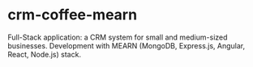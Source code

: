 # crm-coffee-mearn
Full-Stack application: a CRM system for small and medium-sized businesses. Development with MEARN (MongoDB, Express.js, Angular, React, Node.js) stack.
